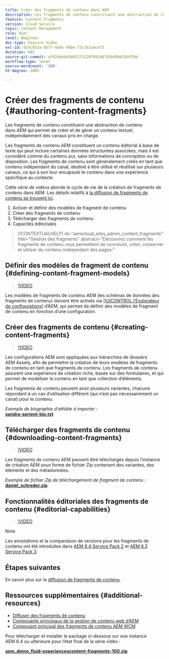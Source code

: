 ```yaml
---
title: Créer des fragments de contenu dans AEM
description: Les fragments de contenu constituent une abstraction de contenu dans AEM qui permet de créer et de gérer un contenu textuel, indépendamment des canaux pris en charge.
feature: Content Fragments
version: Cloud Service
topic: Content Management
role: User
level: Beginner
doc-type: Feature Video
exl-id: d33c033a-9577-4d4e-99be-f3c7e2a4ce73
duration: 693
source-git-commit: af928e60410022f12207082467d3bd9b818af59d
workflow-type: tm+mt
source-wordcount: '360'
ht-degree: 100%

---
```


# Créer des fragments de contenu {#authoring-content-fragments}

Les fragments de contenu constituent une abstraction de contenu dans AEM qui permet de créer et de gérer un contenu textuel, indépendamment des canaux pris en charge.

Les fragments de contenu AEM constituent un contenu éditorial à base de texte qui peut inclure certaines données structurées associées, mais il est considéré comme du contenu pur, sans informations de conception ou de disposition. Les fragments de contenu sont généralement créés en tant que contenu indépendant du canal, destiné à être utilisé et réutilisé sur plusieurs canaux, ce qui à son tour encapsule le contenu dans une expérience spécifique au contexte.

Cette série de vidéos aborde le cycle de vie de la création de fragments de contenu dans AEM. Les détails relatifs à [la diffusion de fragments de contenu se trouvent ici](content-fragments-delivery-feature-video-use.md).

1. Activer et définir des modèles de fragment de contenu
2. Créer des fragments de contenu
3. Télécharger des fragments de contenu
4. Capacités éditoriales

>[!CONTEXTUALHELP]
>id="aemcloud_sites_admin_content_fragments"
>title="Gestion des fragments"
>abstract="Découvrez comment les fragments de contenu vous permettent de concevoir, créer, conserver et utiliser du contenu indépendant des pages."

## Définir des modèles de fragment de contenu {#defining-content-fragment-models}

>[!VIDEO](https://video.tv.adobe.com/v/22452?quality=12&learn=on)

Les modèles de fragments de contenu AEM (les schémas de données des fragments de contenu) doivent être activés via [[!UICONTROL l’Explorateur de configurations]](https://experienceleague.adobe.com/docs/experience-manager-cloud-service/implementing/developing/configurations.html?lang=fr) d’AEM, qui permet de définir des modèles de fragment de contenu en fonction d’une configuration.

## Créer des fragments de contenu {#creating-content-fragments}

>[!VIDEO](https://video.tv.adobe.com/v/22451?quality=12&learn=on)

Les configurations AEM sont appliquées aux hiérarchies de dossiers AEM Assets, afin de permettre la création de leurs modèles de fragments de contenu en tant que fragments de contenu. Les fragments de contenu assurent une expérience de création riche, basée sur des formulaires, et qui permet de modéliser le contenu en tant que collection d’éléments.

Les fragments de contenu peuvent avoir plusieurs variantes, chacune répondant à un cas d’utilisation différent (qui n’est pas nécessairement un canal) pour le contenu.

*Exemple de biographie d’athlète à importer :*\
**[sandra-sprient-bio.txt](assets/sandra-sprient-bio.txt)**

## Télécharger des fragments de contenu {#downloading-content-fragments}

>[!VIDEO](https://video.tv.adobe.com/v/22450?quality=12&learn=on)

Les fragments de contenu AEM peuvent être téléchargés depuis l’instance de création AEM sous forme de fichier Zip contenant des variantes, des éléments et des métadonnées.

*Exemple de fichier Zip de téléchargement de fragment de contenu :*\
**[daniel_schreder.zip](assets/daniel_schreder.zip)**

## Fonctionnalités éditoriales des fragments de contenu {#editorial-capabilities}

>[!VIDEO](https://video.tv.adobe.com/v/25891?quality=12&learn=on)

>[!NOTE]
>
> Les annotations et la comparaison de versions pour les fragments de contenu ont été introduites dans [AEM 6.4 Service Pack 2](https://helpx.adobe.com/fr/experience-manager/aem-releases-updates.html) et [AEM 6.3 Service Pack 3](https://helpx.adobe.com/fr/experience-manager/6-3/release-notes/sp3-release-notes.html).

## Étapes suivantes

En savoir plus sur la [diffusion de fragments de contenu](content-fragments-delivery-feature-video-use.md).

## Ressources supplémentaires {#additional-resources}

* [Diffuser des fragments de contenu](content-fragments-delivery-feature-video-use.md)
* [Composants principaux de la gestion de contenu web d’AEM](https://experienceleague.adobe.com/docs/experience-manager-core-components/using/introduction.html?lang=fr)
* [Composant principal des fragments de contenu AEM WCM](https://experienceleague.adobe.com/docs/experience-manager-core-components/using/components/content-fragment-component.html?lang=fr)

Pour télécharger et installer le package ci-dessous sur une instance AEM 6.4 ou ultérieure pour l’état final de la série vidéo :

**[aem_demo_fluid-experiencescontent-fragments-100.zip](assets/aem_demo_fluid-experiencescontent-fragments-100.zip)**
